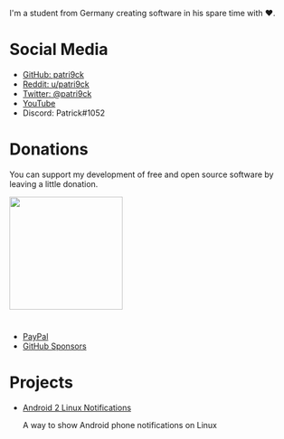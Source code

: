 I'm a student from Germany creating software in his spare time with ❤️.

# Social Media
- [GitHub: patri9ck](https://github.com/patri9ck)
- [Reddit: u/patri9ck](https://www.reddit.com/user/patri9ck)
- [Twitter: @patri9ck](https://twitter.com/patri9ck)
- [YouTube](https://www.youtube.com/channel/UCcF8MpcjvDxHW2XUps2jBvw)
- Discord: Patrick#1052

# Donations
You can support my development of free and open source software by leaving a little donation.

<a href="https://www.buymeacoffee.com/patri9ck">
  <img src="https://cdn.buymeacoffee.com/buttons/v2/default-yellow.png" width="200">
</a>

#

- [PayPal](https://www.paypal.com/donate/?hosted_button_id=FWF2R4G69WJUY)
- [GitHub Sponsors](https://github.com/sponsors/patri9ck)

# Projects
- [Android 2 Linux Notifications](a2ln/index.md)

  A way to show Android phone notifications on Linux

